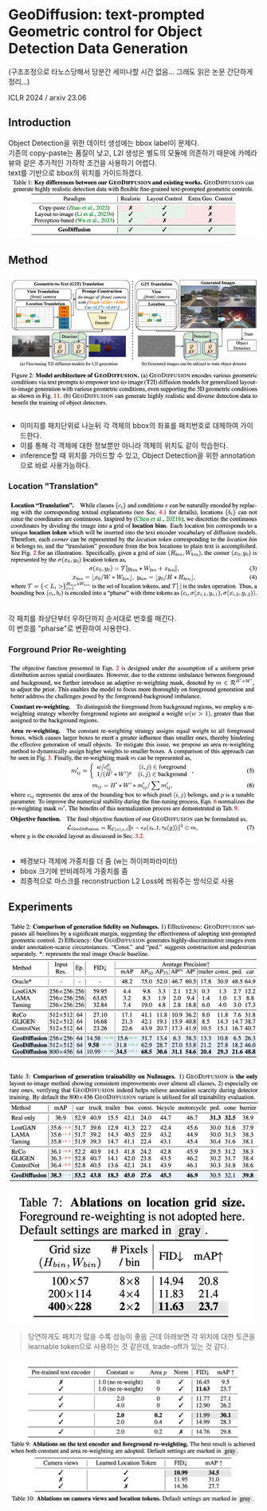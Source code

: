GeoDiffusion: text-prompted Geometric control for Object Detection Data Generation
===
(구조조정으로 타노스당해서 당분간 세미나할 시간 없음... 그래도 읽은 논문 간단하게 정리...)

ICLR 2024 / arxiv 23.06
####
## Introduction
Object Detection을 위한 데이터 생성에는 bbox label이 문제다.  
기존의 copy-paste는 품질이 낮고, L2I 생성은 별도의 모듈에 의존하기 때문에 카메라 뷰와 같은 추가적인 가하학 조건을 사용하기 어렵다.  
text를 기반으로 bbox의 위치를 가이드하겠다.  
![img.png](img.png)  

###
## Method
![img_1.png](img_1.png)  
####
* 이미지를 패치단위로 나눈뒤 각 객체의 bbox의 좌표를 패치번호로 대체하여 가이드한다.  
* 이를 통해 각 객체에 대한 정보뿐만 아니라 객체의 위치도 같이 학습한다.  
* inference할 때 위치를 가이드할 수 있고, Object Detection을 위한 annotation으로 바로 사용가능하다.  
####
### Location "Translation"  
![img_2.png](img_2.png)  
#####
각 패치를 좌상단부터 우하단까지 순서대로 번호를 매긴다.  
이 번호를 "pharse"로 변환하여 사용한다.  
### Forground Prior Re-weighting  
![img_3.png](img_3.png)
#####
* 배경보다 객체에 가중치를 더 줌 (w는 하이퍼파라미터)
* bbox 크기에 반비례하게 가중치를 줌
* 최종적으로 마스크를 reconstruction L2 Loss에 씌워주는 방식으로 사용

## Experiments
![img_4.png](img_4.png)
####
![img_5.png](img_5.png)
####
![img_6.png](img_6.png)  
> 당연하게도 패치가 많을 수록 성능이 좋음
> 근데 아래보면 각 위치에 대한 토큰을 learnable token으로 사용하는 것 같은데, trade-off가 있는 것 같다.  
####
![img_7.png](img_7.png)
